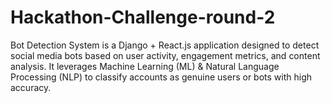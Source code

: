 # Hackathon-Challenge-round-2
 Bot Detection System is a Django + React.js application designed to detect social media bots based on user activity, engagement metrics, and content analysis. It leverages Machine Learning (ML) &amp; Natural Language Processing (NLP) to classify accounts as genuine users or bots with high accuracy.
